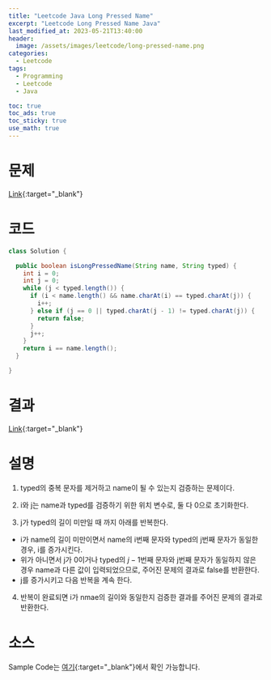 ```yaml
---
title: "Leetcode Java Long Pressed Name"
excerpt: "Leetcode Long Pressed Name Java"
last_modified_at: 2023-05-21T13:40:00
header:
  image: /assets/images/leetcode/long-pressed-name.png
categories:
  - Leetcode
tags:
  - Programming
  - Leetcode
  - Java

toc: true
toc_ads: true
toc_sticky: true
use_math: true
---
```

# 문제
[Link](https://leetcode.com/problems/long-pressed-name){:target="_blank"}

# 코드
```java
class Solution {

  public boolean isLongPressedName(String name, String typed) {
    int i = 0;
    int j = 0;
    while (j < typed.length()) {
      if (i < name.length() && name.charAt(i) == typed.charAt(j)) {
        i++;
      } else if (j == 0 || typed.charAt(j - 1) != typed.charAt(j)) {
        return false;
      }
      j++;
    }
    return i == name.length();
  }

}
```

# 결과
[Link](https://leetcode.com/problems/long-pressed-name/submissions/954292072/){:target="_blank"}

# 설명
1. typed의 중복 문자를 제거하고 name이 될 수 있는지 검증하는 문제이다.

2. i와 j는 name과 typed를 검증하기 위한 위치 변수로, 둘 다 0으로 초기화한다.

3. j가 typed의 길이 미만일 때 까지 아래를 반복한다.
- i가 name의 길이 미만이면서 name의 i번째 문자와 typed의 j번째 문자가 동일한 경우, i를 증가시킨다.
- 위가 아니면서 j가 0이거나 typed의 $j - 1$번째 문자와 j번째 문자가 동일하지 않은 경우 name과 다른 값이 입력되었으므로, 주어진 문제의 결과로 false를 반환한다.
- j를 증가시키고 다음 반복을 계속 한다.

4. 반복이 완료되면 i가 nmae의 길이와 동일한지 검증한 결과를 주어진 문제의 결과로 반환한다.

# 소스
Sample Code는 [여기](https://github.com/GracefulSoul/leetcode/blob/master/src/main/java/gracefulsoul/problems/LongPressedName.java){:target="_blank"}에서 확인 가능합니다.